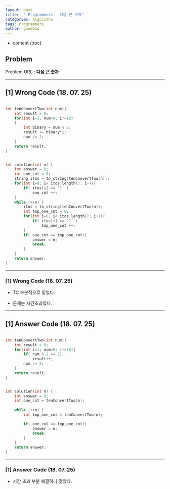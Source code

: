 ```yaml
---
layout: post
title:  " Programmers - 다음 큰 숫자"
categories: Algorithm
tags: Programmers
author: goodGid
---
```

* content
{:toc}


## Problem 
Problem URL : **[다음 큰 숫자](https://programmers.co.kr/learn/courses/30/lessons/12911)**

---

## [1] Wrong Code (18. 07. 25)

``` cpp

int tenConvertTwo(int num){
    int result = 0;
    for(int i=1; num>0; i*=10)
    {
        int binary = num % 2;
        result += binary*i;
        num /= 2;
    }
    return result;
}


int solution(int n) {
    int answer = 0;
    int one_cnt = 0;
    string itos = to_string(tenConvertTwo(n));
    for(int i=0; i< itos.length(); i++){
        if( itos[i] == '1' )
            one_cnt ++;
    }
    while (++n) {
        itos = to_string(tenConvertTwo(n));
        int tmp_one_cnt = 0;
        for(int i=0; i< itos.length(); i++){
            if( itos[i] == '1' )
                tmp_one_cnt ++;
        }
        if( one_cnt == tmp_one_cnt){
            answer = n;
            break;
        }
    }
    return answer;
}


```

---

### [1] Wrong Code (18. 07. 25)

* TC 부분적으로 맞았다. 

* 문제는 시간초과였다.

---

## [1] Answer Code (18. 07. 25)

``` cpp

int tenConvertTwo(int num){
    int result = 0;
    for(int i=1; num>0; i*=10){
        if( num % 2 == 1)
            result++;
        num /= 2;
    }
    return result;
}


int solution(int n) {
    int answer = 0;
    int one_cnt = tenConvertTwo(n);
    
    while (++n) {
        int tmp_one_cnt = tenConvertTwo(n);

        if( one_cnt == tmp_one_cnt){
            answer = n;
            break;
        }
    }
    return answer;
}

```

---

### [1] Answer Code (18. 07. 25)

* 시간 초과 부분 해결하니 맞았다.